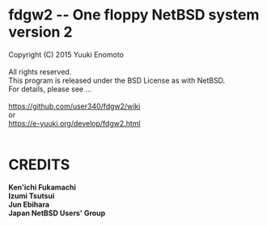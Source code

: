 # fdgw2 -- One floppy NetBSD system version 2
Copyright (C) 2015 Yuuki Enomoto<br>
<br>
All rights reserved.<br>
This program is released under the BSD License as with NetBSD.<br>
For details, please see ...<br>
<br>
https://github.com/user340/fdgw2/wiki<br>
or<br>
https://e-yuuki.org/develop/fdgw2.html<br>
<br>
# CREDITS
**Ken'ichi Fukamachi**<br>
**Izumi Tsutsui**<br>
**Jun Ebihara**<br>
**Japan NetBSD Users' Group**
